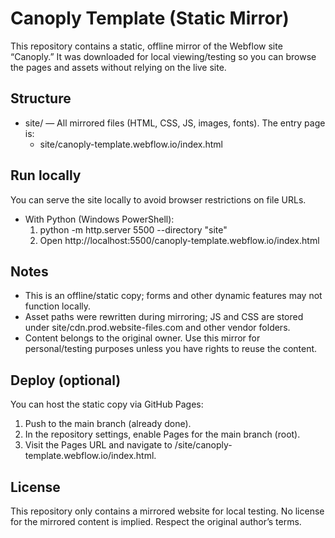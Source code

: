 # Canoply Template (Static Mirror)

This repository contains a static, offline mirror of the Webflow site “Canoply.” It was downloaded for local viewing/testing so you can browse the pages and assets without relying on the live site.

## Structure
- site/ — All mirrored files (HTML, CSS, JS, images, fonts). The entry page is:
  - site/canoply-template.webflow.io/index.html

## Run locally
You can serve the site locally to avoid browser restrictions on file URLs.

- With Python (Windows PowerShell):
  1. python -m http.server 5500 --directory "site"
  2. Open http://localhost:5500/canoply-template.webflow.io/index.html

## Notes
- This is an offline/static copy; forms and other dynamic features may not function locally.
- Asset paths were rewritten during mirroring; JS and CSS are stored under site/cdn.prod.website-files.com and other vendor folders.
- Content belongs to the original owner. Use this mirror for personal/testing purposes unless you have rights to reuse the content.

## Deploy (optional)
You can host the static copy via GitHub Pages:
1. Push to the main branch (already done).
2. In the repository settings, enable Pages for the main branch (root).
3. Visit the Pages URL and navigate to /site/canoply-template.webflow.io/index.html.

## License
This repository only contains a mirrored website for local testing. No license for the mirrored content is implied. Respect the original author’s terms.
